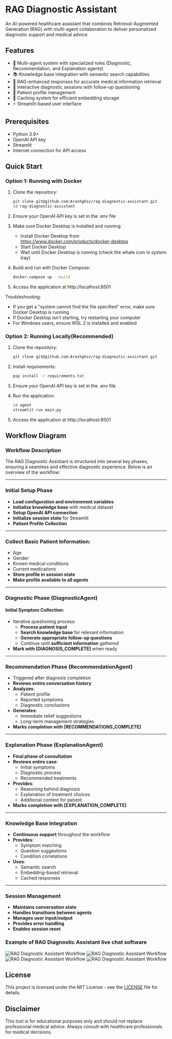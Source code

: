 # RAG Diagnostic Assistant

An AI-powered healthcare assistant that combines Retrieval-Augmented Generation (RAG) with multi-agent collaboration to deliver personalized diagnostic support and medical advice.

## Features

- 🤖 Multi-agent system with specialized roles (Diagnostic, Recommendation, and Explanation agents)
- 📚 Knowledge base integration with semantic search capabilities
- 🔄 RAG-enhanced responses for accurate medical information retrieval
- 🎯 Interactive diagnostic sessions with follow-up questioning
- 👤 Patient profile management
- 💾 Caching system for efficient embedding storage
- ⚡ Streamlit-based user interface

## Prerequisites

- Python 3.9+
- OpenAI API key
- Streamlit
- Internet connection for API access

## Quick Start

### Option 1: Running with Docker

1. Clone the repository:
   ```bash
   git clone git@github.com:Arashghsz/rag-diagnostic-assistant.git
   cd rag-diagnostic-assistant
   ```

2. Ensure your OpenAI API key is set in the .env file

3. Make sure Docker Desktop is installed and running:
   - Install Docker Desktop from https://www.docker.com/products/docker-desktop
   - Start Docker Desktop
   - Wait until Docker Desktop is running (check the whale icon in system tray)

4. Build and run with Docker Compose:
   ```bash
   docker-compose up --build
   ```

5. Access the application at http://localhost:8501

Troubleshooting:
- If you get a "system cannot find the file specified" error, make sure Docker Desktop is running
- If Docker Desktop isn't starting, try restarting your computer
- For Windows users, ensure WSL 2 is installed and enabled

### Option 2: Running Locally(Recommended)

1. Clone the repository:
   ```bash
   git clone git@github.com:Arashghsz/rag-diagnostic-assistant.git
   ```

2. Install requirements:
   ```bash
   pip install -r requirements.txt
   ```

3. Ensure your OpenAI API key is set in the .env file

4. Run the application:
   ```bash
   cd agent
   streamlit run main.py
   ```

5. Access the application at http://localhost:8501

## Workflow Diagram

### Workflow Description

The RAG Diagnostic Assistant is structured into several key phases, ensuring a seamless and effective diagnostic experience. Below is an overview of the workflow:

---

### Initial Setup Phase

- **Load configuration and environment variables**
- **Initialize knowledge base** with medical dataset
- **Setup OpenAI API connection**
- **Initialize session state** for Streamlit
- **Patient Profile Collection**

---

### Collect Basic Patient Information:

- Age  
- Gender  
- Known medical conditions  
- Current medications  
- **Store profile in session state**  
- **Make profile available to all agents**

---

### Diagnostic Phase (DiagnosticAgent)

#### Initial Symptom Collection:

- Iterative questioning process:
  - **Process patient input**
  - **Search knowledge base** for relevant information
  - **Generate appropriate follow-up questions**
  - Continue until **sufficient information** gathered  
- **Mark with [DIAGNOSIS_COMPLETE]** when ready

---

### Recommendation Phase (RecommendationAgent)

- Triggered after diagnosis completion  
- **Reviews entire conversation history**  
- **Analyzes**: 
  - Patient profile  
  - Reported symptoms  
  - Diagnostic conclusions  
- **Generates**: 
  - Immediate relief suggestions  
  - Long-term management strategies  
- **Marks completion with [RECOMMENDATIONS_COMPLETE]**

---

### Explanation Phase (ExplanationAgent)

- **Final phase of consultation**  
- **Reviews entire case**: 
  - Initial symptoms  
  - Diagnostic process  
  - Recommended treatments  
- **Provides**:
  - Reasoning behind diagnosis  
  - Explanation of treatment choices  
  - Additional context for patient  
- **Marks completion with [EXPLANATION_COMPLETE]**

---

### Knowledge Base Integration

- **Continuous support** throughout the workflow  
- **Provides**:
  - Symptom matching  
  - Question suggestions  
  - Condition correlations  
- **Uses**:
  - Semantic search  
  - Embedding-based retrieval  
  - Cached responses  

---

### Session Management

- **Maintains conversation state**  
- **Handles transitions between agents**  
- **Manages user input/output**  
- **Provides error handling**  
- **Enables session reset**

### Example of RAG Diagnostic Assistant live chat software
![RAG Diagnostic Assistant Workflow](output/collecting%20user%20profile.png)
![RAG Diagnostic Assistant Workflow](output/live%20chat%20with%20diagnostic%20agent.png)
![RAG Diagnostic Assistant Workflow](output/getting%20response%20from%20RecommendationAgent.png)
![RAG Diagnostic Assistant Workflow](output/getting%20response%20from%20ExplanationAgent.png)

## License

This project is licensed under the MIT License - see the [LICENSE](LICENSE) file for details.

## Disclaimer

This tool is for educational purposes only and should not replace professional medical advice. Always consult with healthcare professionals for medical decisions.